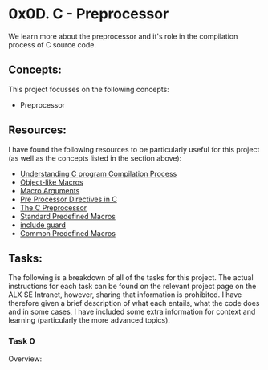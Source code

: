 # 0x0D. C - Preprocessor

We learn more about the preprocessor and it's role in the compilation process of C source code.

## Concepts:

This project focusses on the following concepts:

 - Preprocessor

## Resources:

I have found the following resources to be particularly useful for this project (as well as the concepts listed in the section above):

 - [Understanding C program Compilation Process](https://www.youtube.com/watch?v=eW5he5uFBNM)
 - [Object-like Macros](https://gcc.gnu.org/onlinedocs/gcc-5.1.0/cpp/Object-like-Macros.html#Object-like-Macros)
 - [Macro Arguments](https://gcc.gnu.org/onlinedocs/gcc-5.1.0/cpp/Macro-Arguments.html#Macro-Arguments)
 - [Pre Processor Directives in C](https://www.youtube.com/watch?v=X6HiYbY3Uak)
 - [The C Preprocessor](https://www.cprogramming.com/tutorial/cpreprocessor.html)
 - [Standard Predefined Macros](https://gcc.gnu.org/onlinedocs/gcc-5.1.0/cpp/Standard-Predefined-Macros.html#Standard-Predefined-Macros)
 - [include guard](https://en.wikipedia.org/wiki/Include_guard)
 - [Common Predefined Macros](https://gcc.gnu.org/onlinedocs/gcc-5.1.0/cpp/Common-Predefined-Macros.html#Common-Predefined-Macros)

## Tasks:

The following is a breakdown of all of the tasks for this project. The actual instructions for each task can be found on the relevant project page on the ALX SE Intranet, however, sharing that information is prohibited. I have therefore given a brief description of what each entails, what the code does and in some cases, I have included some extra information for context and learning (particularly the more advanced topics).

### Task 0

[]()

Overview:

